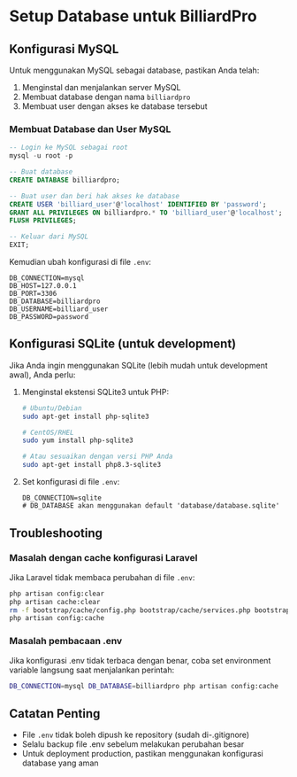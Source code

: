 # Setup Database untuk BilliardPro

## Konfigurasi MySQL

Untuk menggunakan MySQL sebagai database, pastikan Anda telah:

1. Menginstal dan menjalankan server MySQL
2. Membuat database dengan nama `billiardpro`
3. Membuat user dengan akses ke database tersebut

### Membuat Database dan User MySQL

```sql
-- Login ke MySQL sebagai root
mysql -u root -p

-- Buat database
CREATE DATABASE billiardpro;

-- Buat user dan beri hak akses ke database
CREATE USER 'billiard_user'@'localhost' IDENTIFIED BY 'password';
GRANT ALL PRIVILEGES ON billiardpro.* TO 'billiard_user'@'localhost';
FLUSH PRIVILEGES;

-- Keluar dari MySQL
EXIT;
```

Kemudian ubah konfigurasi di file `.env`:
```
DB_CONNECTION=mysql
DB_HOST=127.0.0.1
DB_PORT=3306
DB_DATABASE=billiardpro
DB_USERNAME=billiard_user
DB_PASSWORD=password
```

## Konfigurasi SQLite (untuk development)

Jika Anda ingin menggunakan SQLite (lebih mudah untuk development awal), Anda perlu:

1. Menginstal ekstensi SQLite3 untuk PHP:
   ```bash
   # Ubuntu/Debian
   sudo apt-get install php-sqlite3
   
   # CentOS/RHEL
   sudo yum install php-sqlite3
   
   # Atau sesuaikan dengan versi PHP Anda
   sudo apt-get install php8.3-sqlite3
   ```

2. Set konfigurasi di file `.env`:
   ```
   DB_CONNECTION=sqlite
   # DB_DATABASE akan menggunakan default 'database/database.sqlite'
   ```

## Troubleshooting

### Masalah dengan cache konfigurasi Laravel

Jika Laravel tidak membaca perubahan di file `.env`:

```bash
php artisan config:clear
php artisan cache:clear
rm -f bootstrap/cache/config.php bootstrap/cache/services.php bootstrap/cache/packages.php
php artisan config:cache
```

### Masalah pembacaan .env

Jika konfigurasi .env tidak terbaca dengan benar, coba set environment variable langsung saat menjalankan perintah:

```bash
DB_CONNECTION=mysql DB_DATABASE=billiardpro php artisan config:cache
```

## Catatan Penting

- File `.env` tidak boleh dipush ke repository (sudah di-.gitignore)
- Selalu backup file .env sebelum melakukan perubahan besar
- Untuk deployment production, pastikan menggunakan konfigurasi database yang aman